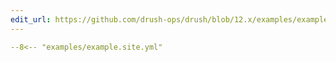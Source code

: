 ```yaml
---
edit_url: https://github.com/drush-ops/drush/blob/12.x/examples/example.site.yml
---
```

```yaml
--8<-- "examples/example.site.yml"
```
